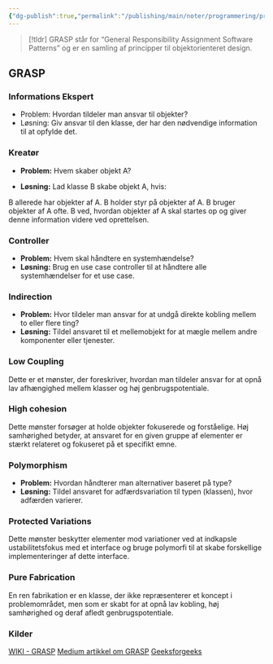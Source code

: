 ```yaml
---
{"dg-publish":true,"permalink":"/publishing/main/noter/programmering/principper/grasp/","title":"GRASP","hide":true,"tags":["Principper","Programmering"],"created":"2024-08-09T11:36:44.647+02:00"}
---
```



> [!tldr]
> GRASP står for “General Responsibility Assignment Software Patterns” og
> er en samling af principper til objektorienteret design.

## GRASP

### Informations Ekspert

- Problem: Hvordan tildeler man ansvar til objekter?
- Løsning: Giv ansvar til den klasse, der har den nødvendige
  information til at opfylde det.

### Kreatør

- **Problem:** Hvem skaber objekt A?

- **Løsning:** Lad klasse B skabe objekt A, hvis:

B allerede har objekter af A.
B holder styr på objekter af A.
B bruger objekter af A ofte.
B ved, hvordan objekter af A skal startes op og giver denne information videre
ved oprettelsen.

### Controller

- **Problem:** Hvem skal håndtere en systemhændelse?
- **Løsning:** Brug en use case controller til at håndtere alle
  systemhændelser for et use case.

### Indirection

- **Problem:** Hvor tildeler man ansvar for at undgå direkte kobling mellem
  to eller flere ting?
- **Løsning:** Tildel ansvaret til et mellemobjekt for at mægle mellem andre
  komponenter eller tjenester.

### Low Coupling

Dette er et mønster, der foreskriver, hvordan man tildeler ansvar for at opnå
lav afhængighed mellem klasser og høj genbrugspotentiale.

### High cohesion

Dette mønster forsøger at holde objekter fokuserede og forståelige. Høj
samhørighed betyder, at ansvaret for en given gruppe af elementer er
stærkt relateret og fokuseret på et specifikt emne.

### Polymorphism

- **Problem:** Hvordan håndterer man alternativer baseret på type?
- **Løsning:** Tildel ansvaret for adfærdsvariation til typen (klassen), hvor
  adfærden varierer.

### Protected Variations

Dette mønster beskytter elementer mod variationer ved at indkapsle
ustabilitetsfokus med et interface og bruge polymorfi til at skabe
forskellige implementeringer af dette interface.

### Pure Fabrication

En ren fabrikation er en klasse, der ikke repræsenterer et koncept i
problemområdet, men som er skabt for at opnå lav kobling, høj samhørighed
og deraf afledt genbrugspotentiale.

### Kilder

[WIKI - GRASP](<https://en.wikipedia.org/wiki/GRASP_(object-oriented_design)>)
[Medium artikkel om GRASP](https://patrickkarsh.medium.com/object-oriented-design-with-grasp-principles-8049fa63e52)
[Geeksforgeeks](https://www.geeksforgeeks.org/grasp-design-principles-in-ooad/)
